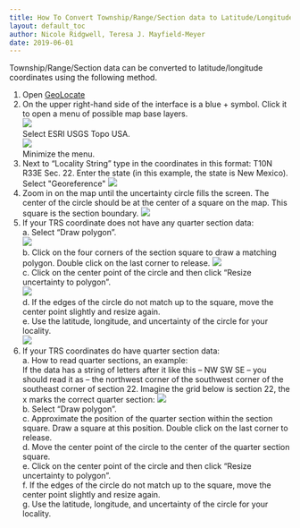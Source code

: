 ```yaml
---
title: How To Convert Township/Range/Section data to Latitude/Longitude Coordinates Using GeoLocate
layout: default_toc
author: Nicole Ridgwell, Teresa J. Mayfield-Meyer
date: 2019-06-01
---
```


Township/Range/Section data can be converted to latitude/longitude coordinates using the following method.

1.	Open [GeoLocate](https://www.geo-locate.org/web/WebGeoref.aspx)
2.	On the upper right-hand side of the interface is a blue + symbol. Click it to open a menu of possible map base layers.  
![](https://raw.githubusercontent.com/ArctosDB/documentation-wiki/gh-pages/tutorial_images/GeoLocate1.jpg)  
Select ESRI USGS Topo USA.  
![](https://raw.githubusercontent.com/ArctosDB/documentation-wiki/gh-pages/tutorial_images/GeoLocate2.jpg)  
Minimize the menu.
3.	Next to “Locality String” type in the coordinates in this format: T10N R33E Sec. 22. Enter the state (in this example, the state is New Mexico). Select "Georeference" 
![](https://raw.githubusercontent.com/ArctosDB/documentation-wiki/gh-pages/tutorial_images/GeoLocate3.jpg)  
4.	Zoom in on the map until the uncertainty circle fills the screen. The center of the circle should be at the center of a square on the map. This square is the section boundary. 
![](https://raw.githubusercontent.com/ArctosDB/documentation-wiki/gh-pages/tutorial_images/GeoLocate4.JPG)  
5.	If your TRS coordinate does not have any quarter section data:  
  a.	Select “Draw polygon”.  
![](https://raw.githubusercontent.com/ArctosDB/documentation-wiki/gh-pages/tutorial_images/GeoLocate4a.JPG)  
  b.	Click on the four corners of the section square to draw a matching polygon. Double click on the last corner to release.
![](https://raw.githubusercontent.com/ArctosDB/documentation-wiki/gh-pages/tutorial_images/GeoLocate5.JPG)   
  c.	Click on the center point of the circle and then click “Resize uncertainty to polygon”.  
![](https://raw.githubusercontent.com/ArctosDB/documentation-wiki/gh-pages/tutorial_images/GeoLocate6.JPG)  
  d.	If the edges of the circle do not match up to the square, move the center point slightly and resize again.  
  e.	Use the latitude, longitude, and uncertainty of the circle for your locality.  
![](https://raw.githubusercontent.com/ArctosDB/documentation-wiki/gh-pages/tutorial_images/GeoLocate7.JPG)  
6.	If your TRS coordinates do have quarter section data:  
  a.	How to read quarter sections, an example:  
    	If the data has a string of letters after it like this – NW SW SE – you should read it as – the northwest corner of the southwest corner of the southeast corner of section 22. Imagine the grid below is section 22, the x marks the correct quarter section: 
![](https://raw.githubusercontent.com/ArctosDB/documentation-wiki/gh-pages/tutorial_images/TRS%20table.JPG)  
  b.	Select “Draw polygon”.  
  c.	Approximate the position of the quarter section within the section square. Draw a square at this position. Double click on the last corner to release.  
  d.	Move the center point of the circle to the center of the quarter section square.  
  e.	Click on the center point of the circle and then click “Resize uncertainty to polygon”.  
  f.	If the edges of the circle do not match up to the square, move the center point slightly and resize again.  
  g.	Use the latitude, longitude, and uncertainty of the circle for your locality.
